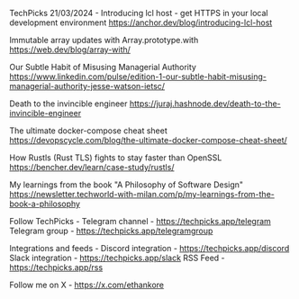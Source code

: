 TechPicks 21/03/2024 -
Introducing lcl host - get HTTPS in your local development environment
https://anchor.dev/blog/introducing-lcl-host

Immutable array updates with Array.prototype.with
https://web.dev/blog/array-with/

Our Subtle Habit of Misusing Managerial Authority
https://www.linkedin.com/pulse/edition-1-our-subtle-habit-misusing-managerial-authority-jesse-watson-ietsc/

Death to the invincible engineer
https://juraj.hashnode.dev/death-to-the-invincible-engineer

The ultimate docker-compose cheat sheet
https://devopscycle.com/blog/the-ultimate-docker-compose-cheat-sheet/

How Rustls (Rust TLS) fights to stay faster than OpenSSL
https://bencher.dev/learn/case-study/rustls/

My learnings from the book "A Philosophy of Software Design"
https://newsletter.techworld-with-milan.com/p/my-learnings-from-the-book-a-philosophy

Follow TechPicks -
Telegram channel - https://techpicks.app/telegram
Telegram group - https://techpicks.app/telegramgroup

Integrations and feeds -
Discord integration - https://techpicks.app/discord
Slack integration - https://techpicks.app/slack
RSS Feed - https://techpicks.app/rss

Follow me on X - https://x.com/ethankore